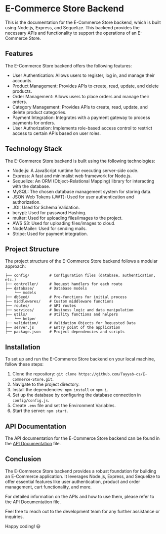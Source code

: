 # E-Commerce Store Backend
This is the documentation for the E-Commerce Store backend, which is built using Node.js, Express, and Sequelize. This backend provides the necessary APIs and functionality to support the operations of an E-Commerce Store.

## Features
The E-Commerce Store backend offers the following features:

* User Authentication: Allows users to register, log in, and manage their accounts.
* Product Management: Provides APIs to create, read, update, and delete products.
* Order Management: Allows users to place orders and manage their orders.
* Category Management: Provides APIs to create, read, update, and delete product categories.
* Payment Integration: Integrates with a payment gateway to process payments for orders.
* User Authorization: Implements role-based access control to restrict access to certain APIs based on user roles.

## Technology Stack
The E-Commerce Store backend is built using the following technologies:

* Node.js: A JavaScript runtime for executing server-side code.
* Express: A fast and minimalist web framework for Node.js.
* Sequelize: An ORM (Object-Relational Mapping) library for interacting with the database.
* MySQL: The chosen database management system for storing data.
* JSON Web Tokens (JWT): Used for user authentication and authorization.
* JOI: Used for Schema Validation.
* bcrypt: Used for password Hashing.
* multer: Used for uploading files/images to the project.
* AWS S3: Used for uploading files/images to cloud.
* NodeMailer: Used for sending mails.
* Stripe: Used for payment integration.

## Project Structure
The project structure of the E-Commerce Store backend follows a modular approach:

```
├── config/         # Configuration files (database, authentication, etc.)
├── controller/     # Request handlers for each route
├── database/       # Database models
    └── models
├── dbSeed/         # Pre-functions for initial process
├── middlewares/    # Custom middleware functions
├── routes/         # API routes
├── services/       # Business logic and data manipulation
├── utils/          # Utility functions and helpers
    └── helper
├── validation/     # Validation Objects for Requested Data
├── server.js       # Entry point of the application
├── package.json    # Project dependencies and scripts
```

## Installation
To set up and run the E-Commerce Store backend on your local machine, follow these steps:

1. Clone the repository: `git clone https://github.com/Tayyab-cs/E-Commerce-Store.git`.
2. Navigate to the project directory.
3. Install the dependencies: `npm install` or `npm i`.
4. Set up the database by configuring the database connection in `config/config.js`.
5. Create `.env` file and set the Environment Variables.
6. Start the server: `npm start`.

## API Documentation
The API documentation for the E-Commerce Store backend can be found in the [API Documentation](https://api.postman.com/collections/12306298-5b3a4aba-29b4-4181-87f7-992c68aa0867?access_key=PMAT-01H25WVSGYJ1BBNS9QKWBMDVWP) file.

## Conclusion
The E-Commerce Store backend provides a robust foundation for building an E-Commerce application. It leverages Node.js, Express, and Sequelize to offer essential features like user authentication, product and order management, cart functionality, and more.

For detailed information on the APIs and how to use them, please refer to the API Documentation file.

Feel free to reach out to the development team for any further assistance or inquiries.

Happy coding! 😃

